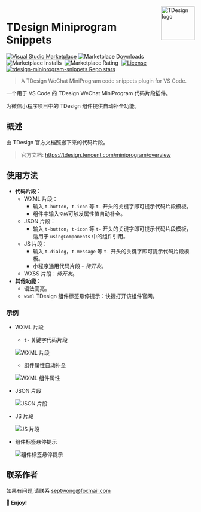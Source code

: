<img align="right" width="90px" src="https://free2.yunpng.top/2024/10/17/6710e29ecc275.png" alt="TDesign logo" />

# TDesign Miniprogram Snippets

[![Visual Studio Marketplace](https://img.shields.io/visual-studio-marketplace/v/septwong.tdesign-miniprogram-snippets?color=brightgreen&label=Visual%20Studio%20Marketplace)](https://marketplace.visualstudio.com/items?itemName=septwong.tdesign-miniprogram-snippets)
![Marketplace Downloads](https://img.shields.io/visual-studio-marketplace/d/septwong.tdesign-miniprogram-snippets)&nbsp;
![Marketplace Installs](https://img.shields.io/visual-studio-marketplace/i/septwong.tdesign-miniprogram-snippets)&nbsp;
![Marketplace Rating](https://img.shields.io/visual-studio-marketplace/r/septwong.tdesign-miniprogram-snippets)&nbsp;
[![License](https://img.shields.io/badge/license-MIT-green.svg?style=flat)](https://raw.githubusercontent.com/septwong/tdesign-miniprogram-snippets/main/LICENSE)&nbsp;
<a href="https://github.com/septwong/tdesign-miniprogram-snippets">
    <img alt="tdesign-miniprogram-snippets Repo stars" src="https://img.shields.io/github/stars/septwong/tdesign-miniprogram-snippets">
</a>

> A TDesign WeChat MiniProgram code snippets plugin for VS Code.
<!-- providing autocompletion for TDesign components in WeChat MiniProgram projects. -->

一个用于 VS Code 的 TDesign WeChat MiniProgram 代码片段插件。

为微信小程序项目中的 TDesign 组件提供自动补全功能。

<!-- ![TDesign](assets/images/logo.png) -->

## 概述

由 TDesign 官方文档照搬下来的代码片段。  
<!-- 方便自己使用，同时也给需要者提供帮助。 -->

<!-- > 当前适配组件库版本: [`1.6.2` 2024-10-12](https://tdesign.tencent.com/miniprogram/changelog#%F0%9F%8C%88-1-6-1-2024-09-14)   -->
> 官方文档: https://tdesign.tencent.com/miniprogram/overview

## 使用方法

- **代码片段：**
  - WXML 片段：
    - 输入 `t-button`，`t-icon` 等 `t-` 开头的关键字即可提示代码片段模板。
    - 组件中输入`空格`可触发属性值自动补全。
  - JSON 片段：
    - 输入 `t-button`，`t-icon` 等 `t-` 开头的关键字即可提示代码片段模板，适用于 `usingComponents` 中的组件引用。
  - JS 片段：
    - 输入 `t-dialog`，`t-message` 等 `t-` 开头的关键字即可提示代码片段模板。
    - 小程序通用代码片段 - *待开发*。
  - WXSS 片段：*待开发*。
- **其他功能：**
  - 语法高亮。
  - `wxml` TDesign 组件标签悬停提示：快捷打开该组件官网。

### 示例

- WXML 片段

  - `t-` 关键字代码片段

  ![WXML 片段](https://free2.yunpng.top/2024/10/25/671b3e889ec36.gif)

  - 组件属性自动补全

  ![WXML 组件属性](https://free4.yunpng.top/2024/10/30/6721aaa230f20.gif)

- JSON 片段

  ![JSON 片段](https://free2.yunpng.top/2024/10/25/671b3e88a8dc4.gif)

- JS 片段

  ![JS 片段](https://free2.yunpng.top/2024/10/25/671b3e9d84363.gif)

- 组件标签悬停提示

  ![组件标签悬停提示](https://free2.yunpng.top/2024/10/25/671b3e9c3a4e5.gif)

## 联系作者

如果有问题,请联系 septwong@foxmail.com

**🎉 Enjoy!**
